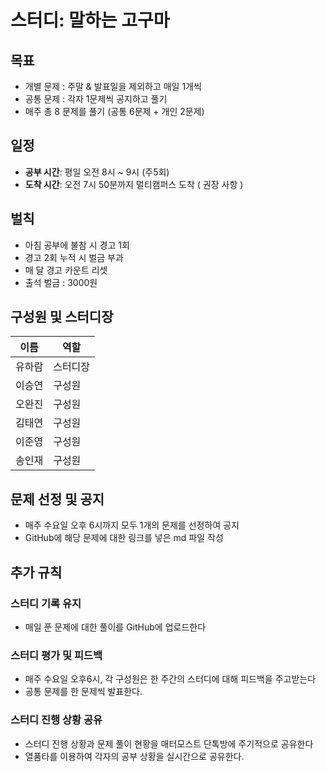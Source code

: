 # 스터디: 말하는 고구마

## 목표

- 개별 문제 : 주말 & 발표일을 제외하고 매일 1개씩
- 공통 문제 : 각자 1문제씩 공지하고 풀기
- 매주 총 8 문제를 풀기 (공통 6문제 + 개인 2문제)

## 일정

- **공부 시간**: 평일 오전 8시 ~ 9시 (주5회)
- **도착 시간**: 오전 7시 50분까지 멀티캠퍼스 도착 ( 권장 사항 )

## 벌칙

- 아침 공부에 불참 시 경고 1회
- 경고 2회 누적 시 벌금 부과
- 매 달 경고 카운트 리셋
- 출석 벌금 : 3000원

## 구성원 및 스터디장

| 이름   | 역할   |
| ------ | ------ |
| 유하람 | 스터디장 |
| 이승연 | 구성원 |
| 오완진 | 구성원 |
| 김태연 | 구성원 |
| 이준영 | 구성원 |
| 송인재 | 구성원 |

## 문제 선정 및 공지

- 매주 수요일 오후 6시까지 모두 1개의 문제를 선정하여 공지
- GitHub에 해당 문제에 대한 링크를 넣은 md 파일 작성

## 추가 규칙

### 스터디 기록 유지

- 매일 푼 문제에 대한 풀이를 GitHub에 업로드한다

### 스터디 평가 및 피드백

- 매주 수요일 오후6시, 각 구성원은 한 주간의 스터디에 대해 피드백을 주고받는다
- 공통 문제를 한 문제씩 발표한다.

### 스터디 진행 상황 공유

- 스터디 진행 상황과 문제 풀이 현황을 매터모스트 단톡방에 주기적으로 공유한다
- 열품타를 이용하여 각자의 공부 상황을 실시간으로 공유한다.
